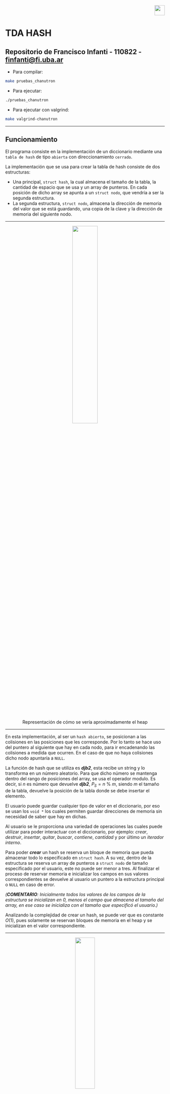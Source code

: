 <div align="right">
<img width="32px" src="img/algo2.svg">
</div>

# TDA HASH

## Repositorio de Francisco Infanti - 110822 - finfanti@fi.uba.ar

- Para compilar:

```bash
make pruebas_chanutron 
```

- Para ejecutar:

```bash
./pruebas_chanutron 
```

- Para ejecutar con valgrind:
```bash
make valgrind-chanutron
```
---
##  Funcionamiento
El programa consiste en la implementación de un diccionario mediante una `tabla de hash` de tipo `abierta` con direccionamiento `cerrado`.

La implementación que se usa para crear la tabla de hash consiste de dos estructuras:
- Una principal, `struct hash`, la cual almacena el tamaño de la tabla, la cantidad de espacio que se usa y un array de punteros. En cada posición de dicho array se apunta a un `struct nodo`, que vendría a ser la segunda estructura.
- La segunda estructura, `struct nodo`, almacena la dirección de memoria del valor que se está guardando, una copia de la clave y la dirección de memoria del siguiente nodo.

---
<div align="center">
<img width="40%" src="img/estructura_hash.svg">
<div>Representación de cómo se vería aproximadamente el heap</div>
</div>

---
En esta implementación, al ser un `hash abierto`, se posicionan a las colisiones en las posiciones que les corresponde. Por lo tanto se hace uso del puntero al siguiente que hay en cada nodo, para ir encadenando las colisiones a medida que ocurren. En el caso de que no haya colisiones dicho nodo apuntaría a `NULL`.

La función de hash que se utiliza es ***djb2***, esta recibe un string y lo transforma en un número aleatorio. Para que dicho número se mantenga dentro del rango de posiciones del array, se usa el operador modulo. Es decir, si $n$ es número que devuelve ***djb2***, $P_S = n$ % $m$, siendo $m$ el tamaño de la tabla, devuelve la posición de la tabla donde se debe insertar el elemento.

El usuario puede guardar cualquier tipo de valor en el diccionario, por eso se usan los `void *` los cuales permiten guardar direcciones de memoria sin necesidad de saber que hay en dichas.

Al usuario se le proporciona una variedad de operaciones las cuales puede utilizar para poder interactuar con el diccionario, por ejemplo: *crear*, *destruir*, *insertar*, *quitar*, *buscar*, *contiene*, *cantidad* y por último un *iterador interno*.

Para poder ***crear*** un hash se reserva un bloque de memoria que pueda almacenar todo lo especificado en `struct hash`. A su vez, dentro de la estructura se reserva un array de punteros a `struct nodo` de tamaño especificado por el usuario, este no puede ser menor a tres. Al finalizar el proceso de reservar memoria e inicializar los campos en sus valores correspondientes se devuelve al usuario un puntero a la estructura principal o `NULL` en caso de error.

*(***COMENTARIO***: Inicialmente todos los valores de los campos de la estructura se inicializan en $0$, menos el campo que almacena el tamaño del array, en ese caso se inicializa con el tamaño que especificó el usuario.)*

Analizando la complejidad de crear un hash, se puede ver que es constante $O(1)$, pues solamente se reservan bloques de memoria en el heap y se inicializan en el valor correspondiente.

---
<div align="center">
<img width="35%" src="img/hash_crear.svg">
<div>Representación de cómo se vería el heap luego de haber sido creado</div>
</div>

---
Una vez creado el hash, se debe destruirlo cuando se termine de usarlo. Para realizar dicha operación se proporcionan dos funciones, ambas liberan la memoria que ocupa el hash, pero con la diferencia de que una aplica una función destructora a cada elemento y la otra no. La forma más sencilla de destruir el hash, es recorrer el array y liberar la memoria de cada nodo que se encuentra en la posición $x$. Una vez se termina de recorrer, se libera el array y por último la estructura principal.

Veamos que la complejidad de destruir un hash siempre va a ser $O(n)$, pues si se almacenan $n$ elementos, se debe liberar la memoria de cada uno de ellos, por lo tanto recorremos $n$ elementos.

---
<div align="center">
<img width="70%" src="img/hash_destruir.svg">
<div>Representación de cómo sería el proceso de ir liberando la memoria de cada parte de la estructura</div>
</div>

---
Para utilizar la función de insertar, el usuario debe proporcionar el hash, una clave, el valor que desea guardar y, si quiere, un doble puntero a `void`. En esta implementación si la clave ya existe, lo que se hace es actualizar el valor del nodo que contenga dicha clave por el nuevo valor pasado. Si el usuario proporcionó el doble puntero a `void`, se le devuelve a través de este el valor anterior que tenía el nodo, ahora si no se intercambio nada se le devolverá `NULL`.

Entonces para insertar un nuevo valor se hashea la clave usando la función ***djb2*** a una posición válida del array. Una vez se tiene dicha posición se debe verificar que en esta posición no exista un nodo con esa clave, por lo tanto se recorre todas las colisiones que hay en esa posición (si es que las hay) y se verifica si alguna clave coincide con la recibida. En el caso de que ya exista, como dije antes, se actualiza el valor. Ahora en caso de no existir, se crea un nuevo nodo con una copia de la clave y un valor, y se lo encadena en el primer lugar.

Veamos que la complejidad de insertar un elemento en una tabla de hash es $O(n)$, pues en el peor de los casos se recorre las $n$ colisiones de la $m$ posición del array para determinar que la clave no existe.

---
<div align="center">
<img width="60%" src="img/hash_insertar.svg">
<div>Representación de cómo se vería insertar un nuevo elemento que no colisione (es muy similar cuando colisiona) y como se vería si se tendria que actualizar el valor</div>
</div>

---
Por último se calcula el *factor de carga* de la tabla. Dicho valor se calcula como $F_C = \frac{capacidad}{tamaño}$, si $F_C \ge 0.7$, entonces se hace un ***rehash***. En esta implementación hacer un ***rehash*** consiste en agrandar el tamaño del array al doble. Es decir, si el tamaño original era $4$, ahora pasa a ser $8$.

Para hacer esta operación se crea un puntero auxiliar que apunte a la antigua tabla de $n$ posiciones, y se reserva con el puntero del hash un nuevo bloque de memoria de tamaño $2n$. Luego recorriendo la antigua tabla de hash se acomodan los nodos en la nueva tabla, calculando a cada uno de ellos su nueva posición. Finalmente se libera la memoria de la tabla antigua.

La complejidad que tiene el ***rehash*** va a ser $O(n)$, pues se debe recorrer los $n$ elementos de la antigua tabla e ir acomodandolos en la nueva.

---
<div align="center">
<img width="60%" src="img/rehash.svg">
<div>Representación de como se veria resumidamente la operación de rehash</div>
</div>

---
Para utilizar la función de eliminar, el usuario debe proporcionar la tabla de hash y la clave del elemento que se desea eliminar. Una vez finalizado el proceso se devuelve el elemento eliminado o `NULL` si no existía o en caso de error,

Para eliminar un elemento se hace hashea la clave a una posición válida del array y pueden ocurrir tres casos:
- Se verifica si existen nodos en dicha posición.
 - En caso de que no, se devuelve `NULL`, pues eso significa que el elemento no existe.
 - Si existe y además está en la primera posición de las colisiones. Entonces se hace que el puntero del array apunte al siguiente de eliminar y se elimina el elemento liberando memoria.
 - Si existe, pero no está en la primera posición, entonces se recorre las colisiones hasta encontrar el nodo anterior al elemento que queremos eliminar o hasta que no haya más nodos. Si ocurre el primer caso, entonces se hace que el anterior apunte al siguiente de eliminar y luego se elimina el elemento. Ahora, si ocurre el segundo caso, se devuelve `NULL`, pues eso significa que no existe el elemento.

Veamos que la complejidad de eliminar un elemento en un hash es $O(n)$, pues en el peor de los casos, cuando se hashea la clave, se obtiene una posición con $n$ colisiones y hay que recorrer todas para determinar que el nodo no existe.

---
<div align="center">
<img width="40%" src="img/hash_quitar.svg">
<div>Representación de cómo se vería el proceso de quitar un elemento del hash</div>
</div>

---
Para poder buscar un elemento o saber si existe un elemento con una clave en la tabla de hash, el usuario debe proporcionar la tabla y la clave del elemento que desea buscar. La diferencia entre buscar un elemento o saber si existe esa clave es que uno devuelve un puntero al elemento, si existe, y el otro devuelve true o false, dependiendo de si existe o no.

El proceso que se hace es muy similar, la única diferencia es lo que devuelven. Se hashea la clave dada y se recorren todas las colisiones que haya en esa posición del array. Buscando el nodo que tenga la clave que coincida con la que se pasa por parámetro. En caso de no existir se devuelve `NULL` o false, dependiendo de qué función se esté utilizando.

Veamos que la complejidad de buscar un elemento en una tabla de hash, en el caso promedio es $O(1)$, pues al hashear se obtiene una posición donde se encuentra directamente el elemento buscado. Es cierto que en el peor caso es $O(n)$, pues se deben recorrer $n$ colisiones, pero eso depende de que tan buena sea la función de hash y el uso o no de un ***rehash***.


---
<div align="center">
<img width="40%" src="img/hash_buscar.svg">
<div>Por ejemplo, busco el valor con la clave 0x74b1d29a, si la hasheo con djb2 me da la posicion 2, entonces uso el puntero en la posicion 2 del array para ir a donde esta apuntando y vemos que existe el elemento</div>
<div>Podria haber tomado la clave 0xd70dd2ee y vemos que nos da la posicion 4, pero como ahi no hay nada, entonces no existe</div>
</div>

---
Para determinar la cantidad de elementos que hay en la tabla de hash se puede usar una función que devuelve un valor al cual se tiene una referencia directa desde la estructura `struct hash`. Por lo tanto es por eso que esta operación tiene complejidad constante $O(1)$.

El iterador interno le permite al usuario recorrer los elementos que él quiera, este funciona pasándole la tabla de hash, una función de tipo bool y un auxiliar, si se quiere. La función se le aplica a cada elemento del hash hasta que devuelva false. Finalmente se devuelve la cantidad de elementos a los cuales se les aplica la función. La complejidad de esto es $O(n)$, pues en el peor de los casos se recorren los $n$ elementos de la tabla.

## Respuestas a las preguntas teóricas
Un diccionario es una coleccion de pares, un par esta conformado por dos partes: 
- El `valor`, que vendria a ser lo que se quiere almacenar en el diccionario.
- La `clave`, la cual debe ser unica y se utiliza como un indice, pues a traves de esta vamos a poder encontrar y acceder al `valor` que se esta almacenando. 

El motivo de por el cual usamos diccionarios es porque estos mejoran el tiempo de acceso a un elemento. Es decir, veamos en el caso de las **lista**, el acceso a un dato tiene una complejidad lineal $O(n)$. En el caso de los **ABB** (suponiendo que esta balanceado), la complejidad seria $O(log(n))$. Pero en el caso de los diccionarios, se busca optimizar esta operacion a tal punto de que la complejidad, en el caso promedio, sea $O(1)$. Entonces buscar un elemento en un dicionaros con $n$ elementos seria algo casi instantaneo. 

### Tablas de Hash

Una posible forma de implementar los diccionarios es con ***Tablas de Hash***. Esta es una estructura la cual contiene estos pares mencionados anteriormente. 

Yo para poder acceder a un elemento de la tabla voy a necesitar la `clave` que esta asociada a este elemento. Teniendo mi `clave` voy a tener que aplicarle una `funcion de hash`, lo que hace esta funcion es transformar esa `clave` en una posicion de la tabla, donde puede que se encuentre el elemento que estoy buscando. Si el elemento existe, entonces debe estar en esa posicion. Una `funcion de hash` no debe depender del tamaño de la tabla

---
<div align="center">
<img width="45%" src="img/tabla_de_hash.svg">
<div>A cada clave se le asocia una posicion donde podemos encontrar tanto el valor como la clave</div>
</div>

---
El problema que ocurre es que yo puedo tener $n$ claves y $m$ posiciones en tabla. Ahora $n$ es un valor que no esta acotado, puede tomar valores desde $0$ hasta el infinito. Pero $m$ si es un valor acotado, este depende de la cantidad de espacio que tiene nuestra tabla de hash. Entonces lo que va a ocurrir, sea cual sea la funcion de hash, es que para $x$ valores de $n$ van a coincidir las posiciones en la tabla de hash. A esto se lo llaman ***Colisiones*** y dependiendo de como las resolvamos vamos a estar utilizando un tipo de hash diferente.

---
<div align="center">
<img width="45%" src="img/colisiones.svg">
</div>

---
- ### Hash Cerrado
  Se dice que cuando un hash es cerrado, este tiene un `direccionamiento abierto`.

  Que un hash sea cerrado significa que los pares deben guardarse dentro de la misma estructura que la tabla. Entonces podriamos pensar que cada posicion de la tabla va a almacenar un `valor` y una `clave`.

  ---
  <div align="center">
  <img width="70%" src="hash_cerrado.svg">
  </div>

  ---
  En este tipo de hash para poder manejar las `colisiones` existen tres formas diferentes:
  - `Porbing Lineal:` en este caso lo que haremos es insertar la colision en la proxima posicion vacia de la tabla. Es decir, nosotros vamos a hashear la clave y veremos que en la posicion obtenida ya hay un par. Entonces iremos avanzando por las posiciones de la tabla hasta encontrar una posicion libre e insertar el nuevo par.
  - `Porbing Cuadratico:` usaremos la operacion (intentos fallidos)² para poder insertar. 
        
    - Por ejemplo si nuestra funcion de hash es $hash(clave)$ % $tamanio$, si encontramos una colision la primera vez haremos $hash(clave) +1²$ % $tamanio$, la segunda $hash(clave) +2²$ % $tamanio$ y la n-enesima $hash(clave) +n²$ % $tamanio$ 

  - `Hash Doble:` como lo dice el nombre aplicaremos otro hash diferente hasta encontrar un lugar libre en la tabla.

  Se dice que esta hash tiene un `direccionamiento abierto`, porque cuando insertamos un elemento lo estamos insertando en una posicion incorrecta.

  Para el caso del `Probing Lineal`, para pode buscar un elemento deberemos hashear la clave y a partir de esa posicion ir recorriendo la tabla hasta encontrar el elemento, una posicion vacia o volver al mismo lugar.

- ### Hash Abierto
  Se dice que cuando un hash es abierto, este tiene un `direccionamiento cerrado`.

  Se dice que es un hash abierto, porque almacenaremos los pares fuera de la estructura de la tabla, es decir, en cada posicion de la tabla habra un puntero a una estructura donde se encontraran los pares, esta estructura pueden ser **nodos**, **listas**, etc...

  Para trabajar con las colisiones lo que haremos es encadenar las colisiones en la estructura. Veamos que no hay problemas, pues si usamos una lista, podemos tener $n$ elementos en esa lista. Entonces nosotros hasheamos la clave, obtenemos la posicion y accedemos a la estructura donde debemos buscar el elemento recorriendola.

  Se dice que es un `direccionamiento cerrado`, porque las colisiones las estamos mandando a la posicion que les corresponde, solamente que las insertamos en una estructura a parte.

Ahora es logico pensar que al usar cualquier tipo de hash, la complejidad de busqueda no seria $O(1)$, pues en el caso del abierto (si usamos `probing lineal`) debemos recorrer $n$ elementos de la tabla hasta encontrar el elemento, una posicion vacia o volver al inicio. Y en el caso del cerrado debemos recorrer la estructura que puede tambien tener $n$ elementos. Ahora la realidad es que esto va a depender de que tan buena sea la funcion de hash que estamos utilizando. Ademas para poder mejorar esto, lo que hacemos es llevar la cuenta de un `factor de carga` y que cuando este factor supera cierto valor auementamos el tamaño de nuestra tabla. A esta operacion se la llama ***Rehashear*** y lo que hacemos es crear una nueva estructura y rehashear cada clave para volver a insertar todos los elementos.

¿Por que hacemos un ***rehash***?, al estar aumentando al doble el tamaño de nuestra tabla, lo que estamos haciendo es aumentar la cantidad de posiciones posibles que hay en nuestra tabla. Por lo tanto vamos a estar evitando las colisiones, pues no es lo mismo insertar $50,000$ elementos en una tabla de $3$ posiciones que en una de $1000$. En el primer caso la gran mayoria de valores van a colisionar y la complejidad tanto de insercion, eliminacion y busqueda van a tender a ser $O(n)$.